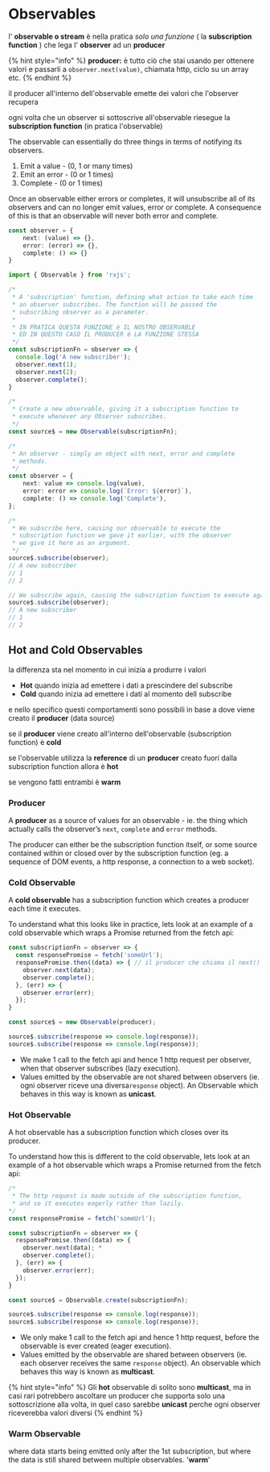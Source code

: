 # Observables

l' **observable o stream** è nella pratica _solo una funzione_ \( la **subscription function** \) che lega l' **observer** ad un **producer**

{% hint style="info" %}
**producer:** è tutto ciò che stai usando per ottenere valori e passarli a `observer.next(value)`, chiamata http, ciclo su un array etc.
{% endhint %}

il producer all'interno dell'observable emette dei valori che l'observer recupera

ogni volta che un observer si sottoscrive all'observable riesegue la **subscription function**  \(in pratica l'observable\)

The observable can essentially do three things in terms of notifying its observers.

1. Emit a value - \(0, 1 or many times\)
2. Emit an error - \(0 or 1 times\)
3. Complete - \(0 or 1 times\)

Once an observable either errors or completes, it will unsubscribe all of its observers and can no longer emit values, error or complete. A consequence of this is that an observable will never both error and complete.

```typescript
const observer = {
    next: (value) => {},
    error: (error) => {},
    complete: () => {}
}
```

```typescript
import { Observable } from 'rxjs';

/*
 * A 'subscription' function, defining what action to take each time 
 * an observer subscribes. The function will be passed the 
 * subscribing observer as a parameter.
 *
 * IN PRATICA QUESTA FUNZIONE è IL NOSTRO OBSERVABLE
 * ED IN QUESTO CASO IL PRODUCER è LA FUNZIONE STESSA 
 */
const subscriptionFn = observer => {
  console.log('A new subscriber');
  observer.next(1);
  observer.next(2);
  observer.complete();
}

/*
 * Create a new observable, giving it a subscription function to 
 * execute whenever any Observer subscribes.
 */
const source$ = new Observable(subscriptionFn);

/*
 * An observer - simply an object with next, error and complete
 * methods.
 */
const observer = {
    next: value => console.log(value),
    error: error => console.log(`Error: ${error}`),
    complete: () => console.log('Complete'),
};

/*
 * We subscribe here, causing our observable to execute the 
 * subscription function we gave it earlier, with the observer 
 * we give it here as an argument.
 */
source$.subscribe(observer);
// A new subscriber
// 1
// 2

// We subscribe again, causing the subscription function to execute again.
source$.subscribe(observer);
// A new subscriber
// 1
// 2
```

## Hot and Cold Observables <a id="hot-and-cold-observables"></a>

la differenza sta nel momento in cui inizia a produrre i valori

* **Hot** quando inizia ad emettere i dati a prescindere del subscribe
* **Cold** quando inizia ad emettere i dati al momento dell subscribe

e nello specifico questi comportamenti sono possibili in base a dove viene creato  il **producer** \(data source\) 

se il **producer** viene creato all'interno dell'observable \(subscription function\) è **cold**

se l'observable utilizza la **reference** di un **producer** creato fuori dalla subscription function allora è **hot**

se vengono fatti entrambi è **warm**

### **Producer**

A **producer** as a source of values for an observable - ie. the thing which actually calls the observer’s `next`, `complete` and `error` methods.

The producer can either be the subscription function itself, or some source contained within or closed over by the subscription function \(eg. a sequence of DOM events, a http response, a connection to a web socket\).

### Cold Observable <a id="cold-observable"></a>

A **cold observable** has a subscription function which creates a producer each time it executes.

To understand what this looks like in practice, lets look at an example of a cold observable which wraps a Promise returned from the fetch api:

```typescript
const subscriptionFn = observer => {
  const responsePromise = fetch('someUrl'); 
  responsePromise.then((data) => { // il producer che chiama il next()
    observer.next(data);
    observer.complete();
  }, (err) => {
    observer.error(err);
  });
}

const source$ = new Observable(producer);

source$.subscribe(response => console.log(response));
source$.subscribe(response => console.log(response));
```

* We make 1 call to the fetch api and hence 1 http request per observer, when that observer subscribes \(lazy execution\).
* Values emitted by the observable are not shared between observers \(ie. ogni observer riceve una diversa`response` object\). An Observable which behaves in this way is known as **unicast**.

### Hot Observable <a id="hot-observable"></a>

A hot observable has a subscription function which closes over its producer.

To understand how this is different to the cold observable, lets look at an example of a hot observable which wraps a Promise returned from the fetch api:

```typescript
/*
 * The http request is made outside of the subscription function, 
 * and so it executes eagerly rather than lazily.
*/
const responsePromise = fetch('someUrl'); 

const subscriptionFn = observer => {
  responsePromise.then((data) => {
    observer.next(data); * 
    observer.complete();
  }, (err) => {
    observer.error(err);
  });
}

const source$ = Observable.create(subscriptionFn);

source$.subscribe(response => console.log(response));
source$.subscribe(response => console.log(response));
```

* We only make 1 call to the fetch api and hence 1 http request, before the observable is ever created \(eager execution\).
* Values emitted by the observable are shared between observers \(ie. each observer receives the same `response` object\). An observable which behaves this way is known as **multicast**.

{% hint style="info" %}
Gli **hot** observable  di solito sono **multicast**, ma in casi rari potrebbero ascoltare un producer che supporta solo una sottoscrizione alla volta, in quel caso sarebbe **unicast** perche ogni observer riceverebba valori diversi
{% endhint %}

### Warm Observable

where data starts being emitted only after the 1st subscription, but where the data is still shared between multiple observables. '**warm**'


